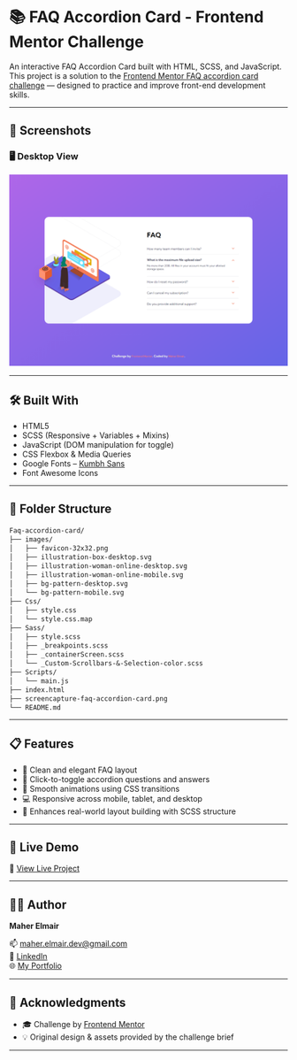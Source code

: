 # 📚 FAQ Accordion Card - Frontend Mentor Challenge

An interactive FAQ Accordion Card built with HTML, SCSS, and JavaScript.  
This project is a solution to the [Frontend Mentor FAQ accordion card challenge](https://www.frontendmentor.io/challenges/faq-accordion-card-XlyjD0Oam) — designed to practice and improve front-end development skills.

---

## 📸 Screenshots

### 🖥️ Desktop View  
![Desktop Preview](/screencapture-faq-accordion-card.png)

---

## 🛠️ Built With

- HTML5
- SCSS (Responsive + Variables + Mixins)
- JavaScript (DOM manipulation for toggle)
- CSS Flexbox & Media Queries
- Google Fonts – [Kumbh Sans](https://fonts.google.com/specimen/Kumbh+Sans)
- Font Awesome Icons

---

## 📂 Folder Structure

```
Faq-accordion-card/  
├── images/  
│   ├── favicon-32x32.png  
│   ├── illustration-box-desktop.svg  
│   ├── illustration-woman-online-desktop.svg  
│   ├── illustration-woman-online-mobile.svg  
│   ├── bg-pattern-desktop.svg  
│   └── bg-pattern-mobile.svg  
├── Css/  
│   ├── style.css  
│   └── style.css.map  
├── Sass/  
│   ├── style.scss  
│   ├── _breakpoints.scss  
│   ├── _containerScreen.scss  
│   └── _Custom-Scrollbars-&-Selection-color.scss  
├── Scripts/  
│   └── main.js  
├── index.html  
├── screencapture-faq-accordion-card.png  
└── README.md
```

---

## 📋 Features

- 📖 Clean and elegant FAQ layout
- 🔽 Click-to-toggle accordion questions and answers
- 🎨 Smooth animations using CSS transitions
- 💻 Responsive across mobile, tablet, and desktop
- 🧠 Enhances real-world layout building with SCSS structure

---

## 🚀 Live Demo

🔗 [View Live Project](https://maher-elmair.github.io/Faq-accordion-card/)

---

## 🧑‍💻 Author

**Maher Elmair**

📫 [maher.elmair.dev@gmail.com](mailto:maher.elmair.dev@gmail.com)  
🔗 [LinkedIn](https://www.linkedin.com/in/maher-elmair-831042237)  
🌐 [My Portfolio](https://maher-elmair.github.io/My_Website)

---

## 🙏 Acknowledgments

- 🎓 Challenge by [Frontend Mentor](https://www.frontendmentor.io/)
- 💡 Original design & assets provided by the challenge brief

---
